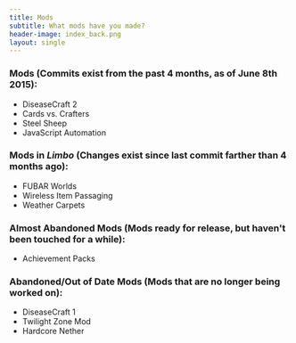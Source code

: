 ```yaml
---
title: Mods
subtitle: What mods have you made?
header-image: index_back.png
layout: single
---
```


### Mods (Commits exist from the past 4 months, as of June 8th 2015): #
- DiseaseCraft 2
- Cards vs. Crafters
- Steel Sheep
- JavaScript Automation

### Mods in *Limbo* (Changes exist since last commit farther than 4 months ago):
- FUBAR Worlds
- Wireless Item Passaging
- Weather Carpets

### Almost Abandoned Mods (Mods ready for release, but haven't been touched for a while):
- Achievement Packs

### Abandoned/Out of Date Mods (Mods that are no longer being worked on):
- DiseaseCraft 1
- Twilight Zone Mod
- Hardcore Nether
